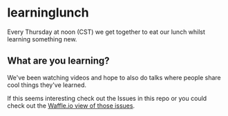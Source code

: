 # learninglunch

Every Thursday at noon (CST) we get together to eat our lunch whilst learning something new. 

## What are you learning?

We've been watching videos and hope to also do talks where people share cool things they've learned. 

If this seems interesting check out the Issues in this repo or you could check out the [Waffle.io view of those issues](https://waffle.io/TabbedOut/learninglunch). 
